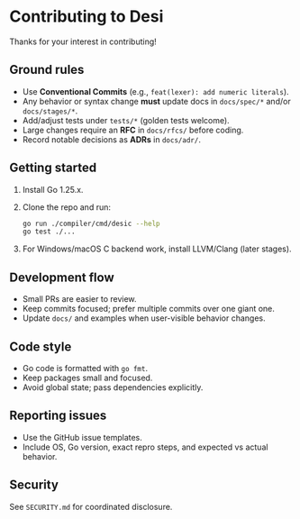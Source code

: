 # Contributing to Desi

Thanks for your interest in contributing!

## Ground rules
- Use **Conventional Commits** (e.g., `feat(lexer): add numeric literals`).
- Any behavior or syntax change **must** update docs in `docs/spec/*` and/or `docs/stages/*`.
- Add/adjust tests under `tests/*` (golden tests welcome).
- Large changes require an **RFC** in `docs/rfcs/` before coding.
- Record notable decisions as **ADRs** in `docs/adr/`.

## Getting started
1. Install Go 1.25.x.
2. Clone the repo and run:
   ```bash
   go run ./compiler/cmd/desic --help
   go test ./...
   ```

3. For Windows/macOS C backend work, install LLVM/Clang (later stages).

## Development flow

* Small PRs are easier to review.
* Keep commits focused; prefer multiple commits over one giant one.
* Update `docs/` and examples when user-visible behavior changes.

## Code style

* Go code is formatted with `go fmt`.
* Keep packages small and focused.
* Avoid global state; pass dependencies explicitly.

## Reporting issues

* Use the GitHub issue templates.
* Include OS, Go version, exact repro steps, and expected vs actual behavior.

## Security

See `SECURITY.md` for coordinated disclosure.
